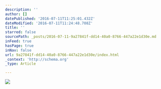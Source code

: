 ```yaml
---
description: ''
author: []
datePublished: '2016-07-11T11:25:01.432Z'
dateModified: '2016-07-11T11:24:48.708Z'
title: ''
starred: false
sourcePath: _posts/2016-07-11-9a27841f-dd14-40a0-8766-447a22e1d30e.md
inFeed: true
hasPage: true
inNav: false
url: 9a27841f-dd14-40a0-8766-447a22e1d30e/index.html
_context: 'http://schema.org'
_type: Article

---
```

![](https://the-grid-user-content.s3-us-west-2.amazonaws.com/3cf3c8c6-637e-44da-a528-5c87716aa31e.jpg)